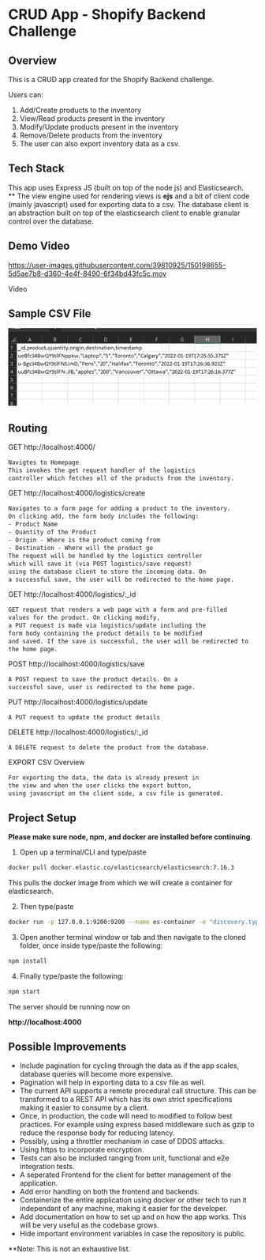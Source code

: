 # CRUD App - Shopify Backend Challenge

## Overview
This is a CRUD app created for the Shopify Backend challenge.

Users can:
1. Add/Create products to the inventory
2. View/Read products present in the inventory
3. Modify/Update products present in the inventory
4. Remove/Delete products from the inventory
5. The user can also export inventory data as a csv.

## Tech Stack
This app uses Express JS (built on top of the node js) and Elasticsearch.  
 ** The view engine used for rendering views is **ejs** and a bit of client code (mainly javascript) used for exporting data to a csv. The database client is an abstraction built on top of the elasticsearch client to enable granular control over the database. 

## Demo Video

https://user-images.githubusercontent.com/39810925/150198655-5d5ae7b8-d360-4e4f-8490-6f34bd43fc5c.mov

 Video

## Sample CSV File 

![CSV FILE](sample_csv.png "Sample CSV File")

## Routing
GET http://localhost:4000/

    Navigtes to Homepage
    This invokes the get request handler of the logistics 
    controller which fetches all of the products from the inventory.

GET http://localhost:4000/logistics/create

    Navigates to a form page for adding a product to the inventory.
    On clicking add, the form body includes the following:
    - Product Name
    - Quantity of the Product
    - Origin - Where is the product coming from
    - Destination - Where will the product go
    The request will be handled by the logistics controller
    which will save it (via POST logistics/save request) 
    using the database client to store the incoming data. On 
    a successful save, the user will be redirected to the home page.

GET http://localhost:4000/logistics/:_id

    GET request that renders a web page with a form and pre-filled 
    values for the product. On clicking modify,
    a PUT request is made via logistics/update including the 
    form body containing the product details to be modified 
    and saved. If the save is successful, the user will be redirected to the home page.

POST http://localhost:4000/logistics/save

    A POST request to save the product details. On a 
    successful save, user is redirected to the home page.

PUT http://localhost:4000/logistics/update

    A PUT request to update the product details

DELETE http://localhost:4000/logistics/:_id

    A DELETE request to delete the product from the database.

EXPORT CSV Overview

    For exporting the data, the data is already present in 
    the view and when the user clicks the export button, 
    using javascript on the client side, a csv file is generated.


## Project Setup

**Please make sure node, npm, and docker are installed before continuing**.

1. Open up a terminal/CLI and type/paste  

```bash
docker pull docker.elastic.co/elasticsearch/elasticsearch:7.16.3
```
This pulls the docker image from which we will create a container for elasticsearch.

2. Then type/paste

```bash
docker run -p 127.0.0.1:9200:9200 --name es-container -e "discovery.type=single-node" docker.elastic.co/elasticsearch/elasticsearch:7.16.3
```
3. Open another terminal window or tab and then navigate to the cloned folder, once inside type/paste the following:

```bash
npm install
```

4. Finally type/paste the following:

```bash
npm start
```

The server should be running now on 

**http://localhost:4000**

## Possible Improvements

- Include pagination for cycling through the data as if the app scales, database queries will become more expensive.
- Pagination will help in exporting data to a csv file as well.
- The current API supports a remote procedural call structure. This can be transformed to a REST API which has its own strict specifications making it easier to consume by a client.
- Once, in production, the code will need to modified to follow best practices. For example using express based middleware such as gzip to reduce the response body for reducing latency.
- Possibly, using a throttler mechanism in case of DDOS attacks.
- Using https to incorporate encryption.
- Tests can also be included ranging from unit, functional and e2e integration tests.
- A seperated Frontend for the client for better management of the application.
- Add error handling on both the frontend and backends.
- Containerize the entire application using docker or other tech to run it independant of any machine, making it easier for the developer.
- Add documentation on how to set up and on how the app works. This will be very useful as the codebase grows.
- Hide important environment variables in case the repository is public.

**Note: This is not an exhaustive list.


